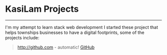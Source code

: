 # KasiLam Projects
___________
I'm my attempt to learn stack web development I started these project that helps townships businesses to have a digital footprints, some of the projects include:

> http://github.com - automatic!
[GitHub](http://github.com)

